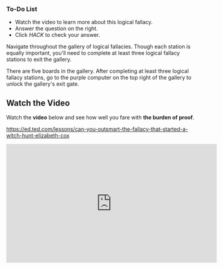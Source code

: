 

<div class="aside">
<h3>To-Do List</h3>
<ul>
  <li>Watch the video to learn more about this logical fallacy.</li>
  <li>Answer the question on the right.</li>
  <li>Click <em>HACK</em> to check your answer.</li>
</ul>
</div>

Navigate throughout the gallery of logical fallacies. Though each station is equally important, you'll need to complete at least three logical fallacy stations to exit the gallery. 

There are five boards in the gallery. After completing at least three logical fallacy stations, go to the purple computer on the top right of the gallery to unlock the gallery's exit gate.  

## Watch the Video
Watch the **video** below and see how well you fare with **the burden of proof**.

https://ed.ted.com/lessons/can-you-outsmart-the-fallacy-that-started-a-witch-hunt-elizabeth-cox

<iframe width="560" height="315" src="https://www.youtube-nocookie.com/embed/L9rkQJ91VOE" title="YouTube video player" frameborder="0" allow="accelerometer; autoplay; clipboard-write; encrypted-media; gyroscope; picture-in-picture" allowfullscreen></iframe>